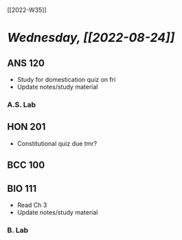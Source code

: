 [[2022-W35]]

# *Wednesday, [[2022-08-24]]*
## ANS 120
- Study for domestication quiz on fri
- Update notes/study material 
### A.S. Lab

## HON 201
- Constitutional quiz due tmr?
## BCC 100

## BIO 111
- Read Ch 3
- Update notes/study material 

### B. Lab


